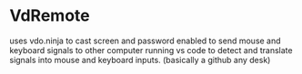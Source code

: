 # VdRemote
uses vdo.ninja to cast screen and password enabled to send mouse and keyboard signals to other computer running vs code to detect and translate signals into mouse and keyboard inputs. (basically a github any desk)
